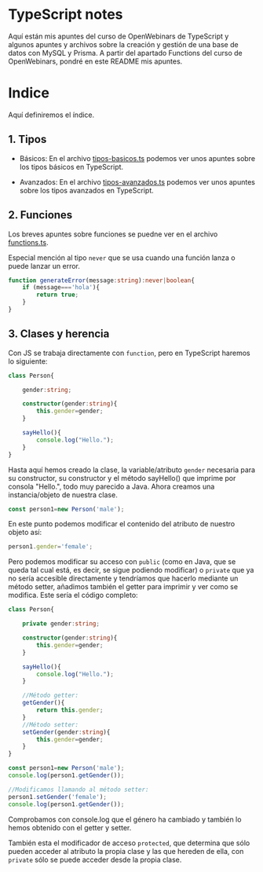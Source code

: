 # TypeScript notes

Aquí están mis apuntes del curso de OpenWebinars de TypeScript y algunos apuntes y archivos sobre la creación y gestión de una base de datos con MySQL y Prisma. A partir del apartado Functions del curso de OpenWebinars, pondré en este README mis apuntes.

# Indice


Aquí definiremos el índice.


## 1. Tipos

- Básicos: En el archivo [tipos-basicos.ts](./inicial/tipos-basicos.ts) podemos ver unos apuntes sobre los tipos básicos en TypeScript.

- Avanzados: En el archivo [tipos-avanzados.ts](./inicial/tipos-avanzados.ts) podemos ver unos apuntes sobre los tipos avanzados en TypeScript.

## 2. Funciones

Los breves apuntes sobre funciones se puedne ver en el archivo [functions.ts](./06-functions/functions.ts).

Especial mención al tipo `never` que se usa cuando una función lanza o puede lanzar un error.

```ts
function generateError(message:string):never|boolean{
    if (message==='hola'){
        return true;
    }
}
```

## 3. Clases y herencia

Con JS se trabaja directamente con `function`, pero en TypeScript haremos lo siguiente:

```ts
class Person{

    gender:string;

    constructor(gender:string){
        this.gender=gender;
    }

    sayHello(){
        console.log("Hello.");
    }
}

```

Hasta aquí hemos creado la clase, la variable/atributo `gender` necesaria para su constructor, su constructor y el método sayHello() que imprime por consola "Hello.", todo muy parecido a Java. Ahora creamos una instancia/objeto de nuestra clase.

```ts
const person1=new Person('male');
```

En este punto podemos modificar el contenido del atributo de nuestro objeto así:

```ts
person1.gender='female';
```

Pero podemos modificar su acceso con ``public`` (como en Java, que se queda tal cual está, es decir, se sigue podiendo modificar) o ``private`` que ya no sería accesible directamente y tendríamos que hacerlo mediante un método setter, añadimos también el getter para imprimir y ver como se modifica. Este sería el código completo:

```ts
class Person{

    private gender:string;

    constructor(gender:string){
        this.gender=gender;
    }

    sayHello(){
        console.log("Hello.");
    }

    //Método getter:
    getGender(){
        return this.gender;
    }
    //Método setter:
    setGender(gender:string){
        this.gender=gender;
    }
}

const person1=new Person('male');
console.log(person1.getGender());

//Modificamos llamando al método setter:
person1.setGender('female');
console.log(person1.getGender());
```
Comprobamos con console.log que el género ha cambiado y también lo hemos obtenido con el getter y setter.

También esta el modificador de acceso `protected`, que determina que sólo pueden acceder al atributo la propia clase y las que hereden de ella, con `private` sólo se puede acceder desde la propia clase.